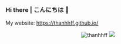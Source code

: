 ### Hi there | こんにちは 👋
My website: https://thanhhff.github.io/

<p align="center">
  <img src ="https://github-readme-stats.vercel.app/api?username=thanhhff&show_icons=true&locale=en" alt="thanhhff">
  <img src ="https://github-readme-stats.vercel.app/api/top-langs/?username=thanhhff&layout=compact&hide_border=true&langs_count=10&hide=jupyter%20notebook,html,css,java,c,matlab,scss,less">
</p>



<!--
**thanhhff/thanhhff** is a ✨ _special_ ✨ repository because its `README.md` (this file) appears on your GitHub profile.

Here are some ideas to get you started:

- 🔭 I’m currently working on ...
- 🌱 I’m currently learning ...
- 👯 I’m looking to collaborate on ...
- 🤔 I’m looking for help with ...
- 💬 Ask me about ...
- 📫 How to reach me: ...
- 😄 Pronouns: ...
- ⚡ Fun fact: ...
-->
